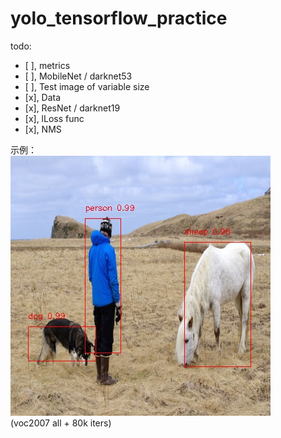 # yolo\_tensorflow\_practice

todo:

  - [ ], metrics
  - [ ], MobileNet / darknet53
  - [ ], Test image of variable size
  - [x], Data
  - [x], ResNet / darknet19
  - [x], lLoss func
  - [x], NMS

示例：  
![](./images/person_save.jpg)  
(voc2007 all + 80k iters)